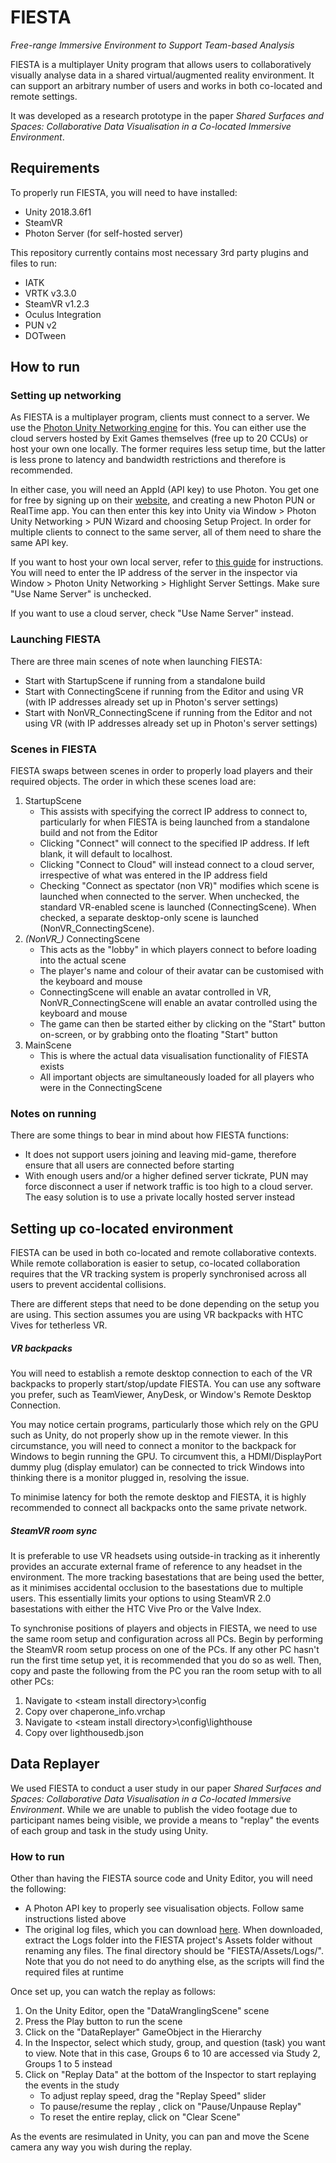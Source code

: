 # FIESTA
*Free-range Immersive Environment to Support Team-based Analysis*

FIESTA is a multiplayer Unity program that allows users to collaboratively visually analyse data in a shared virtual/augmented reality environment. It can support an arbitrary number of users and works in both co-located and remote settings.

It was developed as a research prototype in the paper *Shared Surfaces and Spaces: Collaborative Data Visualisation in a Co-located Immersive Environment*.

## Requirements
To properly run FIESTA, you will need to have installed:
- Unity 2018.3.6f1
- SteamVR
- Photon Server (for self-hosted server)

This repository currently contains most necessary 3rd party plugins and files to run:
- IATK
- VRTK v3.3.0
- SteamVR v1.2.3
- Oculus Integration
- PUN v2
- DOTween

## How to run
### Setting up networking
As FIESTA is a multiplayer program, clients must connect to a server. We use the [Photon Unity Networking engine](https://www.photonengine.com/en-US/Photon) for this. 
You can either use the cloud servers hosted by Exit Games themselves (free up to 20 CCUs) or host your own one locally. The former requires less setup time, but the latter is less prone to latency and bandwidth restrictions and therefore is recommended.

In either case, you will need an AppId (API key) to use Photon. You get one for free by signing up on their [website](https://www.photonengine.com/en-US/Photon), and creating a new Photon PUN or RealTime app. You can then enter this key into Unity via Window > Photon Unity Networking > PUN Wizard and choosing Setup Project. In order for multiple clients to connect to the same server, all of them need to share the same API key.

If you want to host your own local server, refer to [this guide](https://doc.photonengine.com/en-us/server/current/getting-started/photon-server-in-5min) for instructions. You will need to enter the IP address of the server in the inspector via Window > Photon Unity Networking > Highlight Server Settings. Make sure "Use Name Server" is unchecked.

If you want to use a cloud server, check "Use Name Server" instead.

### Launching FIESTA
There are three main scenes of note when launching FIESTA:
* Start with StartupScene if running from a standalone build
* Start with ConnectingScene if running from the Editor and using VR (with IP addresses already set up in Photon's server settings)
* Start with NonVR_ConnectingScene if running from the Editor and not using VR (with IP addresses already set up in Photon's server settings)

### Scenes in FIESTA
FIESTA swaps between scenes in order to properly load players and their required objects. The order in which these scenes load are:
1. StartupScene
	* This assists with specifying the correct IP address to connect to, particularly for when FIESTA is being launched from a standalone build and not from the Editor
	* Clicking "Connect" will connect to the specified IP address. If left blank, it will default to localhost.
	* Clicking "Connect to Cloud" will instead connect to a cloud server, irrespective of what was entered in the IP address field
	* Checking "Connect as spectator (non VR)" modifies which scene is launched when connected to the server. When unchecked, the standard VR-enabled scene is launched (ConnectingScene). When checked, a separate desktop-only scene is launched (NonVR_ConnectingScene).
2. *(NonVR_)* ConnectingScene
	* This acts as the "lobby" in which players connect to before loading into the actual scene
	* The player's name and colour of their avatar can be customised with the keyboard and mouse
	* ConnectingScene will enable an avatar controlled in VR, NonVR_ConnectingScene will enable an avatar controlled using the keyboard and mouse
	* The game can then be started either by clicking on the "Start" button on-screen, or by grabbing onto the floating "Start" button
3. MainScene
	* This is where the actual data visualisation functionality of FIESTA exists
	* All important objects are simultaneously loaded for all players who were in the ConnectingScene

### Notes on running
There are some things to bear in mind about how FIESTA functions:
* It does not support users joining and leaving mid-game, therefore ensure that all users are connected before starting
* With enough users and/or a higher defined server tickrate, PUN may force disconnect a user if network traffic is too high to a cloud server. The easy solution is to use a private locally hosted server instead

## Setting up co-located environment
FIESTA can be used in both co-located and remote collaborative contexts. While remote collaboration is easier to setup, co-located collaboration requires that the VR tracking system is properly synchronised across all users to prevent accidental collisions.

There are different steps that need to be done depending on the setup you are using. This section assumes you are using VR backpacks with HTC Vives for tetherless VR.

##### VR backpacks
You will need to establish a remote desktop connection to each of the VR backpacks to properly start/stop/update FIESTA. You can use any software you prefer, such as TeamViewer, AnyDesk, or Window's Remote Desktop Connection.

You may notice certain programs, particularly those which rely on the GPU such as Unity, do not properly show up in the remote viewer. In this circumstance, you will need to connect a monitor to the backpack for Windows to begin running the GPU. To circumvent this, a HDMI/DisplayPort dummy plug (display emulator) can be connected to trick Windows into thinking there is a monitor plugged in, resolving the issue.

To minimise latency for both the remote desktop and FIESTA, it is highly recommended to connect all backpacks onto the same private network.

##### SteamVR room sync
It is preferable to use VR headsets using outside-in tracking as it inherently provides an accurate external frame of reference to any headset in the environment. The more tracking basestations that are being used the better, as it minimises accidental occlusion to the basestations due to multiple users. This essentially limits your options to using SteamVR 2.0 basestations with either the HTC Vive Pro or the Valve Index.

To synchronise positions of players and objects in FIESTA, we need to use the same room setup and configuration across all PCs. Begin by performing the SteamVR room setup process on one of the PCs. If any other PC hasn't run the first time setup yet, it is recommended that you do so as well. Then, copy and paste the following from the PC you ran the room setup with to all other PCs:

1. Navigate to \<steam install directory>\\config
2. Copy over chaperone_info.vrchap
3. Navigate to \<steam install directory>\config\lighthouse
4. Copy over lighthousedb.json

## Data Replayer
We used FIESTA to conduct a user study in our paper *Shared Surfaces and Spaces: Collaborative Data Visualisation in a Co-located Immersive Environment*. While we are unable to publish the video footage due to participant names being visible, we provide a means to "replay" the events of each group and task in the study using Unity.

### How to run
Other than having the FIESTA source code and Unity Editor, you will need the following:
* A Photon API key to properly see visualisation objects. Follow same instructions listed above
* The original log files, which you can download [here](https://drive.google.com/file/d/1pitxd03uAmUEDYTKQqUfPNuN3cXQjYe_/view?usp=sharing). When downloaded, extract the Logs folder into the FIESTA project's Assets folder without renaming any files. The final directory should be "FIESTA/Assets/Logs/". Note that you do not need to do anything else, as the scripts will find the required files at runtime

Once set up, you can watch the replay as follows:
1. On the Unity Editor, open the "DataWranglingScene" scene
2. Press the Play button to run the scene
3. Click on the "DataReplayer" GameObject in the Hierarchy
4. In the Inspector, select which study, group, and question (task) you want to view. Note that in this case, Groups 6 to 10 are accessed via Study 2, Groups 1 to 5 instead
5. Click on "Replay Data" at the bottom of the Inspector to start replaying the events in the study
	* To adjust replay speed, drag the "Replay Speed" slider
	* To pause/resume the replay , click on "Pause/Unpause Replay"
	* To reset the entire replay, click on "Clear Scene"

As the events are resimulated in Unity, you can pan and move the Scene camera any way you wish during the replay.
